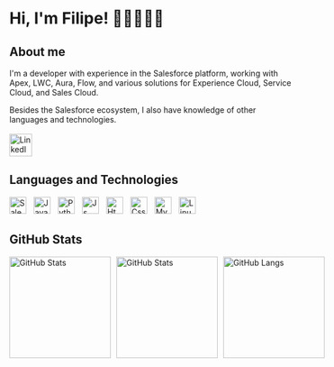 # Hi, I'm Filipe! 🧑🏻‍💻👋🏻
## About me

I'm a developer with experience in the Salesforce platform, working with Apex, LWC, Aura, Flow, and various solutions for Experience Cloud, Service Cloud, and Sales Cloud.

Besides the Salesforce ecosystem, I also have knowledge of other languages and technologies.
<br/>
<br/>
<a href="https://www.linkedin.com/in/filipezanin" target="_blank">
    <img 
        alt="LinkedIn" 
        width="40px" 
        src="https://cdn.jsdelivr.net/gh/devicons/devicon@latest/icons/linkedin/linkedin-original.svg"
    />
</a>          

## Languages ​​and Technologies
<img
    align="left"
    alt="Salesforce"
    title="Salesforce"
    width="30px"
    style="padding-right: 10px;" 
    src="https://cdn.jsdelivr.net/gh/devicons/devicon@latest/icons/salesforce/salesforce-original.svg" 
/>

<img 
    align="left" 
    alt="Java"
    title="Java" 
    width="30px" 
    style="padding-right: 10px;" 
    src="https://cdn.jsdelivr.net/gh/devicons/devicon@latest/icons/java/java-original.svg" 
/>

<img 
    align="left" 
    alt="Python"
    title="Python" 
    width="30px" 
    style="padding-right: 10px;" 
    src="https://cdn.jsdelivr.net/gh/devicons/devicon@latest/icons/python/python-original.svg" 
/>

<img 
    align="left" 
    alt="Js"
    title="Js" 
    width="30px" 
    style="padding-right: 10px;" 
    src="https://cdn.jsdelivr.net/gh/devicons/devicon@latest/icons/javascript/javascript-plain.svg" 
/>

<img 
    align="left" 
    alt="Html"
    title="Html" 
    width="30px" 
    style="padding-right: 10px;"
    src="https://cdn.jsdelivr.net/gh/devicons/devicon@latest/icons/html5/html5-original.svg" 
/>

<img 
    align="left" 
    alt="Css"
    title="Css" 
    width="30px" 
    style="padding-right: 10px;"
    src="https://cdn.jsdelivr.net/gh/devicons/devicon@latest/icons/css3/css3-original.svg" 
/>

<img
    align="left" 
    alt="MySql"
    title="MySql" 
    width="30px" 
    style="padding-right: 10px;"
    src="https://cdn.jsdelivr.net/gh/devicons/devicon@latest/icons/mysql/mysql-original.svg" 
/>  

<img 
    align="left" 
    alt="Linux"
    title="Linux" 
    width="30px" 
    style="padding-right: 10px;"
    src="https://cdn.jsdelivr.net/gh/devicons/devicon@latest/icons/linux/linux-original.svg" 
/>
      
<br/>
<br/>

## GitHub Stats
<div style="display: flex; gap: 10px;">
    <img 
        alt="GitHub Stats"
        height="180px"
        src="https://github-readme-stats.vercel.app/api?username=filipeds&theme=algolia&show_icons=true&hide_border=true&count_private=true&include_all_commits=true&hide_rank=true&card_width=300" 
    />
    <img
        alt="GitHub Stats"
        height="180px"
        src="https://github-readme-streak-stats-ten-gilt.vercel.app?user=filipeds&theme=algolia&hide_border=true&date_format=M%20j%5B%2C%20Y%5D&mode=weekly&card_width=200&hide_longest_streak=true"
    />
    <img
        alt="GitHub Langs"
        height="180px"
        src="https://github-readme-stats.vercel.app/api/top-langs/?username=filipeds&hide_progress=true&theme=algolia&hide_border=true&layout=normal&hide_progress=true&langs_count=8&card_width=300">
</div>
